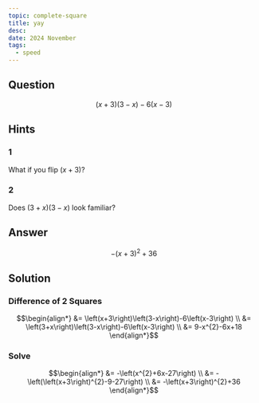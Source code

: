 ```yaml
---
topic: complete-square
title: yay
desc: 
date: 2024 November
tags:
  - speed
---
```



## Question
```math
\left(x+3\right)\left(3-x\right)-6\left(x-3\right)
```


## Hints

### 1
What if you flip $(x + 3)$?

### 2
Does $(3 + x)(3 - x)$ look familiar?


## Answer
```math
-\left(x+3\right)^{2}+36
```


## Solution

### Difference of 2 Squares
```math
\begin{align*}
  &= \left(x+3\right)\left(3-x\right)-6\left(x-3\right)
  \\ &= \left(3+x\right)\left(3-x\right)-6\left(x-3\right)
  \\ &= 9-x^{2}-6x+18
\end{align*}
```

### Solve
```math
\begin{align*}
  &= -\left(x^{2}+6x-27\right)
  \\ &= -\left(\left(x+3\right)^{2}-9-27\right)
  \\ &= -\left(x+3\right)^{2}+36
\end{align*}
```
